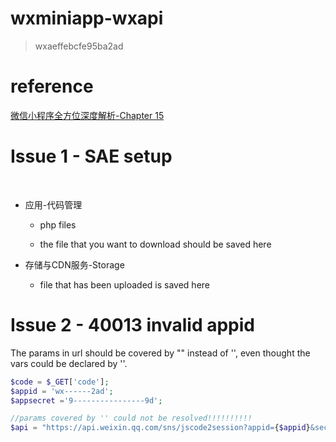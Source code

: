 # wxminiapp-wxapi

> wxaeffebcfe95ba2ad

# reference
[微信小程序全方位深度解析-Chapter 15](http://study.163.com/course/courseMain.htm?courseId=1003283028)

# Issue 1 - SAE setup

 
* 应用-代码管理

    * php files  
    
    * the file that you want to download should be saved here
 
* 存储与CDN服务-Storage

    * file that has been uploaded is saved here

# Issue 2 - 40013 invalid appid

 The params in url should be covered by "" instead of '', even thought the vars could be declared by ''.
 
 ```php
$code = $_GET['code'];
$appid = 'wx------2ad';
$appsecret ='9----------------9d';

//params covered by '' could not be resolved!!!!!!!!!!
$api = "https://api.weixin.qq.com/sns/jscode2session?appid={$appid}&secret={$appsecret}&js_code={$code}&grant_type=authorization_code";
 ```
